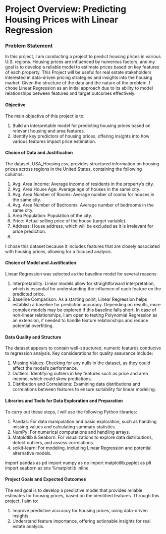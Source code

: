 
# Project Overview: Predicting Housing Prices with Linear Regression
### Problem Statement
In this project, I am conducting a project to predict housing prices in various U.S. regions. Housing prices are influenced by numerous factors, and my goal is to develop a reliable model to estimate prices based on key features of each property. This Project will be useful for real estate stakeholders interested in data-driven pricing strategies and insights into the housing market. Given the structure of the data and the nature of the problem, I chose Linear Regression as an initial approach due to its ability to model relationships between features and target outcomes effectively.
#### Objective

The main objective of this project is to:
1. Build an interpretable model for predicting housing prices based on relevant housing and area features.
2. Identify key predictors of housing prices, offering insights into how various features impact price estimation.
#### Choice of Data and Justification

The dataset, USA_Housing.csv, provides structured information on housing prices across regions in the United States, containing the following columns:
1. Avg. Area Income: Average income of residents in the property’s city.
2. Avg. Area House Age: Average age of houses in the same city.
3. Avg. Area Number of Rooms: Average number of rooms for houses in the same city.
4. Avg. Area Number of Bedrooms: Average number of bedrooms in the same city.
5. Area Population: Population of the city.
6. Price: Actual selling price of the house (target variable).
7. Address: House address, which will be excluded as it is irrelevant for price prediction.
8. 
I chose this dataset because it includes features that are closely associated with housing prices, allowing for a focused analysis. 
#### Choice of Model and Justification

Linear Regression was selected as the baseline model for several reasons:
1. Interpretability: Linear models allow for straightforward interpretation, which is essential for understanding the influence of each       feature on the predicted price.
2. Baseline Comparison: As a starting point, Linear Regression helps establish a baseline for prediction accuracy. Depending on results,      more complex models may be explored if this baseline falls short.
   In case of non-linear relationships, I am open to testing Polynomial Regression as an extension,  if needed to handle feature        relationships and reduce potential overfitting.
#### Data Quality and Structure

The dataset appears to contain well-structured, numeric features conducive to regression analysis. Key considerations for quality assurance include:
1. Missing Values: Checking for any nulls in the dataset, as they could affect the model’s performance.
2. Outliers: Identifying outliers in key features such as price and area income, which could skew predictions.
3. Distribution and Correlations: Examining data distributions and correlations between features to ensure suitability for linear modeling.
#### Libraries and Tools for Data Exploration and Preparation

To carry out these steps, I will use the following Python libraries:
1. Pandas: For data manipulation and basic exploration, such as handling missing values and calculating summary statistics.
2. NumPy: For numerical computations and handling arrays.
3. Matplotlib & Seaborn: For visualizations to explore data distributions, detect outliers, and assess correlations.
4. scikit-learn: For modeling, including Linear Regression and potential alternative models.

import pandas as pd
import numpy as np
import matplotlib.pyplot as plt
import seaborn as sns
%matplotlib inline

#### Project Goals and Expected Outcomes

The end goal is to develop a predictive model that provides reliable estimates for housing prices, based on the identified features. Through this project, I aim to:
1. Improve predictive accuracy for housing prices, using data-driven insights.
2. Understand feature importance, offering actionable insights for real estate analysis.
